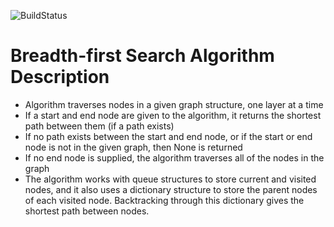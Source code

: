 ![BuildStatus](https://github.com/gramey02/Project2/workflows/Project2/badge.svg?event=push)

# Breadth-first Search Algorithm Description
* Algorithm traverses nodes in a given graph structure, one layer at a time
* If a start and end node are given to the algorithm, it returns the shortest path between them (if a path exists)
* If no path exists between the start and end node, or if the start or end node is not in the given graph, then None is returned
* If no end node is supplied, the algorithm traverses all of the nodes in the graph
* The algorithm works with queue structures to store current and visited nodes, and it also uses a dictionary structure to store the parent nodes of each visited node. Backtracking through this dictionary gives the shortest path between nodes.
